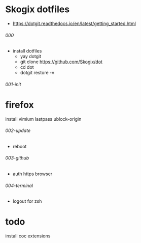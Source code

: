 # Skogix dotfiles
- https://dotgit.readthedocs.io/en/latest/getting_started.html
###### 000
- install dotfiles
    - yay dotgit
    - git clone https://github.com/Skogix/dot
    - cd dot
    - dotgit restore -v
###### 001-init
# firefox
install vimium lastpass ublock-origin
###### 002-update
- reboot
###### 003-github
- auth https browser
###### 004-terminal
- logout for zsh





# todo
install coc extensions


